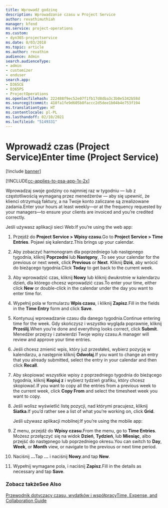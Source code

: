 ```yaml
---
title: Wprowadź godzinę
description: Wprowadzanie czasu w Project Service
author: revathimuthiah
manager: kfend
ms.service: project-operations
ms.custom:
- dyn365-projectservice
ms.date: 8/03/2018
ms.topic: article
ms.author: revathim
audience: Admin
search.audienceType:
- admin
- customizer
- enduser
search.app:
- D365CE
- D365PS
- ProjectOperations
ms.openlocfilehash: 222488f9ec52e07f1fb17d8dba3c3b0e5342b58d
ms.sourcegitcommit: 418fa1fe9d605b8faccc2d5dee1b04b4e753f194
ms.translationtype: HT
ms.contentlocale: pl-PL
ms.lasthandoff: 02/10/2021
ms.locfileid: "5149331"
---
```

# <a name="enter-time-project-service"></a><span data-ttu-id="86a4d-103">Wprowadź czas (Project Service)</span><span class="sxs-lookup"><span data-stu-id="86a4d-103">Enter time (Project Service)</span></span>

[!include [banner](../includes/psa-now-project-operations.md)]

[!INCLUDE[cc-applies-to-psa-app-1x-2x](../includes/cc-applies-to-psa-app-1x-2x.md)]

<span data-ttu-id="86a4d-104">Wprowadzaj swoje godziny co najmniej raz w tygodniu — lub z częstotliwością wymaganą przez menedżerów — aby się upewnić, że klienci otrzymują faktury, a na Twoje konto zaliczane są zrealizowane zadania.</span><span class="sxs-lookup"><span data-stu-id="86a4d-104">Enter your hours at least weekly—or at the frequency requested by your managers—to ensure your clients are invoiced and you’re credited correctly.</span></span>  
  
 <span data-ttu-id="86a4d-105">Jeśli używasz aplikacji sieci Web:</span><span class="sxs-lookup"><span data-stu-id="86a4d-105">If you’re using the web app:</span></span>  
  
1. <span data-ttu-id="86a4d-106">Przejdź do **Project Service > Wpisy czasu**.</span><span class="sxs-lookup"><span data-stu-id="86a4d-106">Go to **Project Service > Time Entries**.</span></span> <span data-ttu-id="86a4d-107">Pojawi się kalendarz.</span><span class="sxs-lookup"><span data-stu-id="86a4d-107">This brings up your calendar.</span></span>  
  
2. <span data-ttu-id="86a4d-108">Aby zobaczyć harmonogram dla poprzedniego lub następnego tygodnia, kliknij **Poprzedni** lub **Następny**, .</span><span class="sxs-lookup"><span data-stu-id="86a4d-108">To see your calendar for the previous or next week, click **Previous** or **Next**.</span></span> <span data-ttu-id="86a4d-109">Kliknij **Dziś**, aby wrócić do bieżącego tygodnia.</span><span class="sxs-lookup"><span data-stu-id="86a4d-109">Click **Today** to get back to the current week.</span></span>  
  
3. <span data-ttu-id="86a4d-110">Aby wprowadzić czas, kliknij **Nowy** lub kliknij dwukrotnie w kalendarzu dzień, dla którego chcesz wprowadzić czas.</span><span class="sxs-lookup"><span data-stu-id="86a4d-110">To enter your time, either click **New** or double-click in the calendar under the day you want to enter time for.</span></span>  
  
4. <span data-ttu-id="86a4d-111">Wypełnij pola w formularzu **Wpis czasu**, i kliknij **Zapisz**.</span><span class="sxs-lookup"><span data-stu-id="86a4d-111">Fill in the fields in the **Time Entry** form and click **Save**.</span></span>  
  
5. <span data-ttu-id="86a4d-112">Kontynuuj wprowadzanie czasu dla danego tygodnia.</span><span class="sxs-lookup"><span data-stu-id="86a4d-112">Continue entering time for the week.</span></span> <span data-ttu-id="86a4d-113">Gdy skończysz i wszystko wygląda poprawnie, kliknij **Prześlij**.</span><span class="sxs-lookup"><span data-stu-id="86a4d-113">When you’re done and everything looks correct, click **Submit**.</span></span> <span data-ttu-id="86a4d-114">Menedżer przejrzy i zatwierdzi Twoje wpisy czasu.</span><span class="sxs-lookup"><span data-stu-id="86a4d-114">A manager will review and approve your time entries.</span></span>  
  
6. <span data-ttu-id="86a4d-115">Jeśli chcesz zmienić wpis, który już przesłałeś, wybierz pozycję w kalendarzu, a następnie kliknij **Odwołaj**.</span><span class="sxs-lookup"><span data-stu-id="86a4d-115">If you want to change an entry that you already submitted, select the entry in your calendar and then click **Recall**.</span></span>  
  
7. <span data-ttu-id="86a4d-116">Aby skopiować wszystkie wpisy z poprzedniego tygodnia do bieżącego tygodnia, kliknij **Kopiuj z** i wybierz tydzień grafiku, który chcesz skopiować.</span><span class="sxs-lookup"><span data-stu-id="86a4d-116">If you want to copy all the entries from a previous week to the current week, click **Copy From** and select the timesheet week you want to copy.</span></span>  
  
8. <span data-ttu-id="86a4d-117">Jeśli wolisz wyświetlić listę pozycji, nad którymi pracujesz, kliknij **Siatka**.</span><span class="sxs-lookup"><span data-stu-id="86a4d-117">If you’d rather see a list of what you’re working on, click **Grid**.</span></span>  
  
   <span data-ttu-id="86a4d-118">Jeśli używasz aplikacji mobilnej:</span><span class="sxs-lookup"><span data-stu-id="86a4d-118">If you’re using the mobile app:</span></span>  
  
9. <span data-ttu-id="86a4d-119">Z menu, przejdź do **Wpisy czasu**.</span><span class="sxs-lookup"><span data-stu-id="86a4d-119">From the menu, go to **Time Entries**.</span></span>     <span data-ttu-id="86a4d-120">Możesz przełączyć się na widok **Dzień**, **Tydzień**, lub **Miesiąc**, albo przejść do następnego lub poprzedniego okresu.</span><span class="sxs-lookup"><span data-stu-id="86a4d-120">You can switch to **Day**, **Week**, or **Month** view, or navigate to the previous or next time period.</span></span>  
  
10. <span data-ttu-id="86a4d-121">Naciśnij **…**</span><span class="sxs-lookup"><span data-stu-id="86a4d-121">Tap **…**</span></span> <span data-ttu-id="86a4d-122">i naciśnij **Nowy**.</span><span class="sxs-lookup"><span data-stu-id="86a4d-122">and tap **New**.</span></span>  
  
11. <span data-ttu-id="86a4d-123">Wypełnij wymagane pola, i naciśnij **Zapisz**.</span><span class="sxs-lookup"><span data-stu-id="86a4d-123">Fill in the details as necessary and tap **Save**.</span></span>  
  
### <a name="see-also"></a><span data-ttu-id="86a4d-124">Zobacz także</span><span class="sxs-lookup"><span data-stu-id="86a4d-124">See Also</span></span>  
 [<span data-ttu-id="86a4d-125">Przewodnik dotyczący czasu, wydatków i współpracy</span><span class="sxs-lookup"><span data-stu-id="86a4d-125">Time, Expense, and Collaboration Guide</span></span>](../psa/time-expense-collaboration-guide.md)
